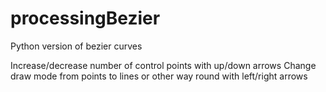 # processingBezier
Python version of bezier curves

Increase/decrease number of control points with up/down arrows
Change draw mode from points to lines or other way round with left/right arrows

